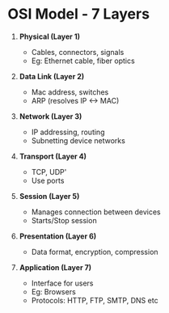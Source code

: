 # OSI Model - 7 Layers 

1. **Physical (Layer 1)**
   - Cables, connectors, signals 
   - Eg: Ethernet cable, fiber optics
2. **Data Link (Layer 2)**
   - Mac address, switches 
   - ARP (resolves IP <-> MAC)
  
3. **Network (Layer 3)**
   - IP addressing, routing 
   - Subnetting device networks 
  
4. **Transport (Layer 4)**
   - TCP, UDP'
   - Use ports 
  
5. **Session (Layer 5)**
   - Manages connection between devices
   - Starts/Stop session

6. **Presentation (Layer 6)**
   - Data format, encryption, compression
  

7. **Application (Layer 7)**
   - Interface for users
   - Eg: Browsers
   - Protocols: HTTP, FTP, SMTP, DNS etc



